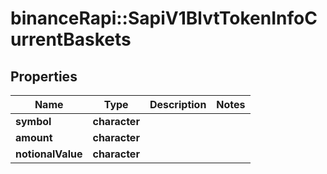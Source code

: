 # binanceRapi::SapiV1BlvtTokenInfoCurrentBaskets


## Properties
Name | Type | Description | Notes
------------ | ------------- | ------------- | -------------
**symbol** | **character** |  | 
**amount** | **character** |  | 
**notionalValue** | **character** |  | 


